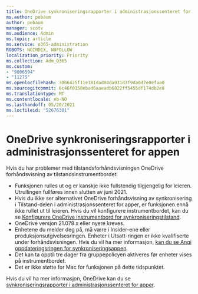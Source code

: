 ```yaml
---
title: OneDrive synkroniseringsrapporter i administrasjonssenteret for appen
ms.author: pebaum
author: pebaum
manager: scotv
ms.audience: Admin
ms.topic: article
ms.service: o365-administration
ROBOTS: NOINDEX, NOFOLLOW
localization_priority: Priority
ms.collection: Adm_O365
ms.custom:
- "9006594"
- "11275"
ms.openlocfilehash: 30b6425f11e181dad04da931d3f9da0d7e0efaa0
ms.sourcegitcommit: 6c46f0158ebad6aaeadb6822ff5455df174db2e8
ms.translationtype: MT
ms.contentlocale: nb-NO
ms.lasthandoff: 05/20/2021
ms.locfileid: "52676301"
---
```

# <a name="onedrive-sync-reports-in-the-app-admin-center"></a>OneDrive synkroniseringsrapporter i administrasjonssenteret for appen

Hvis du har problemer med tilstandsforhåndsvisningen OneDrive forhåndsvisning av tilstandsinstrumentbordet:

- Funksjonen rulles ut og er kanskje ikke fullstendig tilgjengelig for leieren. Utrullingen fullføres innen slutten av juni 2021.
- Hvis du ikke ser  alternativet OneDrive forhåndsvisning av synkronisering i Tilstand-delen i administrasjonssenteret for apper, er funksjonen ennå ikke rullet ut til leieren. Hvis du vil konfigurere instrumentbordet, kan du se [Konfigurere OneDrive instrumentbord for synkroniseringstilstand](/OneDrive/sync-health#set-up-the-onedrive-sync-health-dashboard).
- OneDrive versjon 21.078.x eller nyere kreves.
- Enhetene du melder deg på, må være i Insider-ene eller produksjonsutgivelsesringen. Enheter i Utsatt-ringen er ikke kvalifiserte under forhåndsvisningen. Hvis du vil ha mer informasjon, [kan du se Angi oppdateringsringen for synkroniseringsappen](/OneDrive/use-group-policy#set-the-sync-app-update-ring).
- Det kan ta opptil tre dager fra gruppepolicyen aktiveres før enheter vises på instrumentbordet.
- Det er ikke støtte for Mac for funksjonen på dette tidspunktet.

Hvis du vil ha mer informasjon, OneDrive kan du se [synkroniseringsrapporter i administrasjonssenteret for apper](/OneDrive/sync-health).